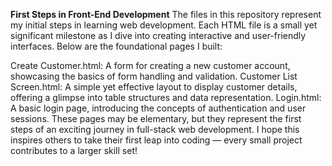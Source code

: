 **First Steps in Front-End Development**
The files in this repository represent my initial steps in learning web development. Each HTML file is a small yet significant milestone as I dive into creating interactive and user-friendly interfaces. Below are the foundational pages I built:

Create Customer.html: A form for creating a new customer account, showcasing the basics of form handling and validation.
Customer List Screen.html: A simple yet effective layout to display customer details, offering a glimpse into table structures and data representation.
Login.html: A basic login page, introducing the concepts of authentication and user sessions.
These pages may be elementary, but they represent the first steps of an exciting journey in full-stack web development. I hope this inspires others to take their first leap into coding — every small project contributes to a larger skill set!
